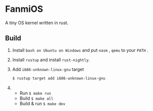 # FanmiOS

A tiny OS kernel written in rust.



## Build

1. Install `bash on Ubuntu on Windows`  and put `nasm` , `qemu` to your `PATH` .

2. Install `rustup` and install `rust-nightly`. 

3. Add `i686-unknown-linux-gnu` target

   ```bash
   $ rustup target add i686-unknown-linux-gnu
   ```

4. - Run `$ make run`
   - Build `$ make all`
   - Build & run `$ make dev`

